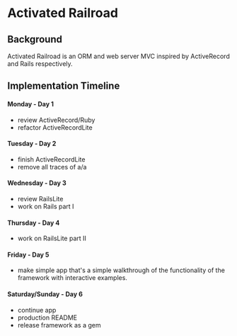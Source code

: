 # Activated Railroad

## Background

Activated Railroad is an ORM and web server MVC inspired by ActiveRecord and Rails respectively.

## Implementation Timeline
#### Monday - Day 1
- review ActiveRecord/Ruby
- refactor ActiveRecordLite

#### Tuesday - Day 2
- finish ActiveRecordLite
- remove all traces of a/a

#### Wednesday - Day 3
- review RailsLite
- work on Rails part I

#### Thursday - Day 4
- work on RailsLite part II

#### Friday - Day 5
- make simple app that's a simple walkthrough of the functionality of the framework with interactive examples.

#### Saturday/Sunday - Day 6
- continue app
- production README
- release framework as a gem

